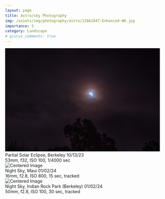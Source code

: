 ```yaml
---
layout: page
title: Astro/sky Photography
img: /assets/img/photography/astro/1I8A1047-Enhanced-NR.jpg
importance: 5
category: Landscape
# giscus_comments: true
---
```


<div class="text-center">
  <img src="/assets/img/photography/astro/IMG_5876.jpg" class="mx-auto d-block img-fluid rounded z-depth-1" alt="Centered Image">
</div>
<div class="caption">
    Partial Solar Eclipse, Berkeley 10/13/23<br>
    53mm, f32, ISO 100, 1/4000 sec
</div>

<div class="text-center">
  <img src="/assets/img/photography/astro/1I8A1047-Enhanced-NR.jpg" class="mx-auto d-block img-fluid rounded z-depth-1" alt="Centered Image">
</div>
<div class="caption">
    Night Sky, Maui 01/02/24 <br>
    16mm, f2.8, ISO 800, 15 sec, tracked
</div>

<div class="text-center">
  <img src="/assets/img/photography/astro/1I8A1391.jpg" class="mx-auto d-block img-fluid rounded z-depth-1" alt="Centered Image">
</div>
<div class="caption">
    Night Sky, Indian Rock Park (Berkeley) 01/02/24 <br>
    50mm, f2.8, ISO 100, 30 sec, tracked
</div>